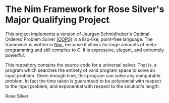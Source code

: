 # The Nim Framework for Rose Silver's Major Qualifying Project
This project implements a version of Jeurgen Schmidhuber's Optimal Ordered Problem Solver [(OOPS)](http://people.idsia.ch/~juergen/oops.html) in a lisp-like, point-free language. The framework is written in [Nim](https://nim-lang.org), because it allows for large amounts of meta-programming and still compiles to C. It is expressive, elegant, and extremely powerful.

This repository contains the source code for a universal solver. That is, a program which searches the entirety of valid program space to solve an input problem. Given enough time, this program can solve any computable problem. In fact the time taken is guaranteed to be polynomial with respect to the input problem, and exponential with respect to the solution's length.


Rose Silver
